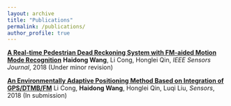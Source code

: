 ```yaml
---
layout: archive
title: "Publications"
permalink: /publications/
author_profile: true
---
```


<!-- {% if author.googlescholar %}
  You can also find my articles on <u><a href="{{author.googlescholar}}">my Google Scholar profile</a>.</u>
{% endif %}

{% include base_path %}

{% for post in site.publications reversed %}
  {% include archive-single.html %}
{% endfor %} -->


**[A Real-time Pedestrian Dead Reckoning System with FM-aided Motion Mode Recognition](/publications/PDR)**
**Haidong Wang**, Li Cong, Honglei Qin, *IEEE Sensors Journal*, 2018 (Under minor revision)

**[An Environmentally Adaptive Positioning Method Based on Integration of GPS/DTMB/FM](/publications/GPS_DTV_FM)**
Li Cong, **Haidong Wang**, Honglei Qin, Luqi Liu, *Sensors*, 2018 (In submission)
